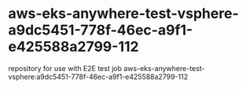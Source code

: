 # aws-eks-anywhere-test-vsphere-a9dc5451-778f-46ec-a9f1-e425588a2799-112
repository for use with E2E test job aws-eks-anywhere-test-vsphere:a9dc5451-778f-46ec-a9f1-e425588a2799-112
